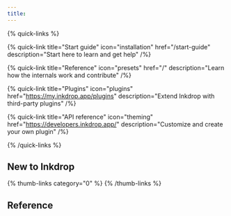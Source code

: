 ```yaml
---
title: 
---
```


{% quick-links %}

{% quick-link title="Start guide" icon="installation" href="/start-guide" description="Start here to learn and get help" /%}

{% quick-link title="Reference" icon="presets" href="/" description="Learn how the internals work and contribute" /%}

{% quick-link title="Plugins" icon="plugins" href="https://my.inkdrop.app/plugins" description="Extend Inkdrop with third-party plugins" /%}

{% quick-link title="API reference" icon="theming" href="https://developers.inkdrop.app/" description="Customize and create your own plugin" /%}

{% /quick-links %}

## New to Inkdrop

{% thumb-links category="0" %}
{% /thumb-links %}

## Reference

